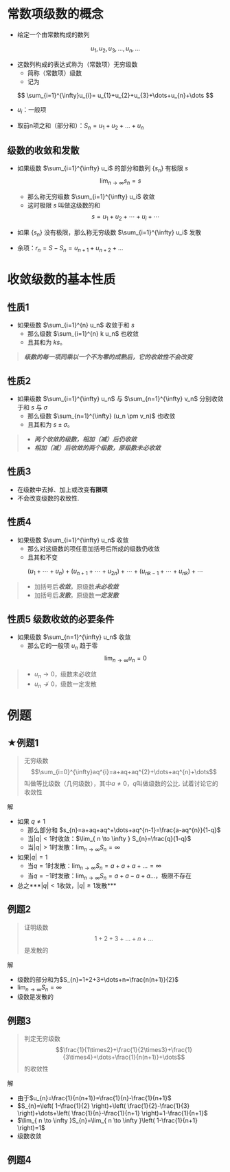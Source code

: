 # 常数项级数的概念

- 给定一个由常数构成的数列

$$
u_{1},u_{2},u_{3},\dots, u_{n},\dots
$$

- 这数列构成的表达式称为（常数项）无穷级数
  - 简称（常数项）级数
  - 记为

$$
\sum_{i=1}^{\infty}u_{i}= u_{1}+u_{2}+u_{3}+\dots+u_{n}+\dots
$$

- $u_{i}$：一般项

- 取前n项之和（部分和）：$S_{n}=u_{1}+u_{2}+\dots+u_{n}$

## 级数的收敛和发散

- 如果级数 $\sum_{i=1}^{\infty} u_i$ 的部分和数列 $\{s_n\}$ 有极限 $s$
$$\lim_{n\rightarrow \infty} s_n = s$$
  - 那么称无穷级数 $\sum_{i=1}^{\infty} u_i$ 收敛
  - 这时极限 $s$ 叫做这级数的和
$$s = u_1 + u_2 + \cdots + u_i + \cdots$$
- 如果 $\{s_n\}$ 没有极限，那么称无穷级数 $\sum_{i=1}^{\infty} u_i$ 发散

- 余项：$r_{n}=S-S_{n}=u_{n+1}+u_{n+2}+\dots$

# 收敛级数的基本性质

## 性质1

- 如果级数 $\sum_{i=1}^{n} u_n$ 收敛于和 $s$
  - 那么级数 $\sum_{i=1}^{n} k u_n$ 也收敛
  - 且其和为 $ks$。

> ***级数的每一项同乘以一个不为零的成熟后，它的收敛性不会改变***

## 性质2

- 如果级数 $\sum_{i=1}^{\infty} u_n$ 与 $\sum_{n=1}^{\infty} v_n$ 分别收敛于和 $s$ 与 $\sigma$
  - 那么级数 $\sum_{n=1}^{\infty} (u_n \pm v_n)$ 也收敛
  - 且其和为 $s \pm \sigma$。

> - ***两个收敛的级数，相加（减）后仍收敛***
> - ***相加（减）后收敛的两个级数，原级数未必收敛***

## 性质3

- 在级数中去掉、加上或改变**有限项**
- 不会改变级数的收致性.

## 性质4

- 如果级数 $\sum_{i=1}^{\infty} u_n$ 收敛
  - 那么对这级数的项任意加括号后所成的级数仍收敛
  - 且其和不变

$$
( u_1 + \cdots + u_n ) + ( u_{n+1} + \cdots + u_{2n} ) + \cdots + ( u_{nk-1} + \cdots + u_{nk} ) + \cdots
$$

> - 加括号后***收敛***，原级数***未必收敛***
> - 加括号后***发散***，原级数***一定发散***

## 性质5 级数收敛的必要条件

- 如果级数 $\sum_{n=1}^{\infty} u_n$ 收敛
  - 那么它的一般项 $u_n$ 趋于零
  $$\lim_{n\rightarrow \infty} u_n = 0$$

> - $u_{n}\to0$，级数未必收敛
> - $u_{n}\not\to0$，级数一定发散

# 例题

## ★例题1

> 无穷级数 $$\sum_{i=0}^{\infty}aq^{i}=a+aq+aq^{2}+\dots+aq^{n}+\dots$$叫做等比级数（几何级数），其中$a\neq 0$，$q$叫做级数的公比. 试着讨论它的收敛性

解

- 如果 $q\neq 1$
  - 那么部分和 $s_{n}=a+aq+aq^+\dots+aq^{n-1}=\frac{a-aq^{n}}{1-q}$
  - 当$|q|<1$时收敛：$\lim_{ n \to \infty } S_{n}=\frac{q}{1-q}$
  - 当$|q|>1$时发散：$\lim_{ n \to \infty } S_{n}=\infty$
- 如果$|q|=1$
  - 当$q=1$时发散：$\lim_{ n \to \infty }S_{n}=a+a+a+\dots=\infty$
  - 当$q=-1$时发散：$\lim_{ n \to \infty }S_{n}=a+a-a+a\dots$，极限不存在
- 总之***$|q|<1$收敛，$|q|\geq 1$发散***

## 例题2

> 证明级数 $$1+2+3+\dots+n+\dots$$是发散的

解

- 级数的部分和为$S_{n}=1+2+3+\dots+n=\frac{n(n+1)}{2}$
- $\lim_{ n \to \infty }S_{n}=\infty$
- 级数是发散的

## 例题3

> 判定无穷级数$$\frac{1}{1\times2}+\frac{1}{2\times3}+\frac{1}{3\times4}+\dots+\frac{1}{n(n+1)}+\dots$$的收敛性

解

- 由于$u_{n}=\frac{1}{n(n+1)}=\frac{1}{n}-\frac{1}{n+1}$
- $S_{n}=\left( 1-\frac{1}{2} \right)+\left( \frac{1}{2}-\frac{1}{3} \right)+\dots+\left( \frac{1}{n}-\frac{1}{n+1} \right)=1-\frac{1}{n+1}$
- $\lim_{ n \to \infty }S_{n}=\lim_{ n \to \infty }\left( 1-\frac{1}{n+1} \right)=1$
- 级数收敛

## 例题4
